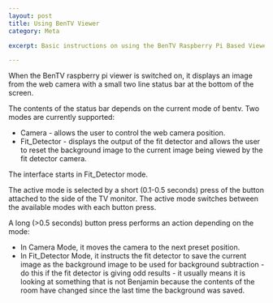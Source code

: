 ```yaml
---
layout: post
title: Using BenTV Viewer
category: Meta

excerpt: Basic instructions on using the BenTV Raspberry Pi Based Viewer applicaton.

---
```


When the BenTV raspberry pi viewer is switched on, it displays an image from the
web camera with a small two line status bar at the bottom of the screen.

The contents of the status bar depends on the current mode of bentv.  Two modes
are currently supported:

* Camera - allows the user to control the web camera position.
* Fit_Detector - displays the output of the fit detector and allows the user to reset the background image to the current image being viewed by the fit detector camera.

The interface starts in Fit_Detector mode.

The active mode is selected by a short (0.1-0.5 seconds) press of the button attached to the side of the TV monitor.   The active mode switches between the 
available modes with each button press.

A long (>0.5 seconds) button press performs an action depending on the mode:

* In Camera Mode, it moves the camera to the next preset position.
* In Fit_Detector Mode, it instructs the fit detector to save the current image
  as the background image to be used for background subtraction - do this if the
  fit detector is giving odd results - it usually means it is looking at
  something that is not Benjamin because the contents of the room have changed
  since the last time the background was saved.

